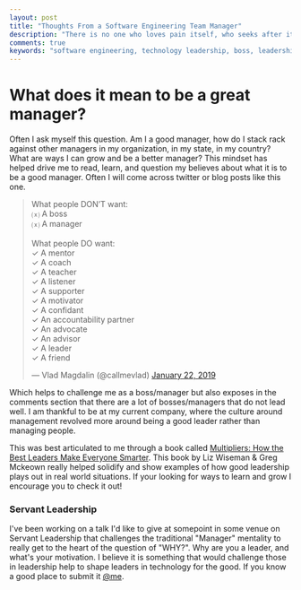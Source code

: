 ```yaml
---
layout: post
title: "Thoughts From a Software Engineering Team Manager"
description: "There is no one who loves pain itself, who seeks after it and wants to have it, simply because it is pain..."
comments: true
keywords: "software engineering, technology leadership, boss, leadership, managment, servant leadership"
---
```


# What does it mean to be a great manager?
Often I ask myself this question. Am I a good manager, how do I stack rack against other managers in my organization, in my state, in my country? What are ways I can grow and be a better manager? This mindset has helped drive me to read, learn, and question my believes about what it is to be a good manager. Often I will come across twitter or blog posts like this one.

<blockquote class="twitter-tweet" data-lang="en"><p lang="en" dir="ltr">What people DON’T want:<br>  ⒳ A boss<br>  ⒳ A manager<br><br>What people DO want:<br>  ✓ A mentor<br>  ✓ A coach<br>  ✓ A teacher<br>  ✓ A listener<br>  ✓ A supporter<br>  ✓ A motivator<br>  ✓ A confidant<br>  ✓ An accountability partner<br>  ✓ An advocate<br>  ✓ An advisor<br>  ✓ A leader<br>  ✓ A friend</p>&mdash; Vlad Magdalin (@callmevlad) <a href="https://twitter.com/callmevlad/status/1087705263774154754?ref_src=twsrc%5Etfw">January 22, 2019</a></blockquote>
<script async src="https://platform.twitter.com/widgets.js" charset="utf-8"></script>

Which helps to challenge me as a boss/manager but also exposes in the comments section that there are a lot of bosses/managers that do not lead well. I am thankful to be at my current company, where the culture around management revolved more around being a good leader rather than managing people.

This was best articulated to me through a book called [Multipliers: How the Best Leaders Make Everyone Smarter](https://www.amazon.com/Multipliers-Best-Leaders-Everyone-Smarter/dp/0061964395/ref=as_li_ss_il?ie=UTF8&linkCode=li1&tag=mp3buzz-20&linkId=82fbfe832295ad187106e0197dc413ce&language=en_US). This book by Liz Wiseman & Greg Mckeown really helped solidify and show examples of how good leadership plays out in real world situations. If your looking for ways to learn and grow I encourage you to check it out!

### Servant Leadership

I've been working on a talk I'd like to give at somepoint in some venue on Servant Leadership that challenges the traditional "Manager" mentality to really get to the heart of the question of "WHY?". Why are you a leader, and what's your motivation. I believe it is something that would challenge those in leadership help to shape leaders in technology for the good. If you know a good place to submit it [@me](https://twitter.com/home?status=@ButchMayhew%20You%20should%20submit%20your%20talk%20on%20leadership%20here).


